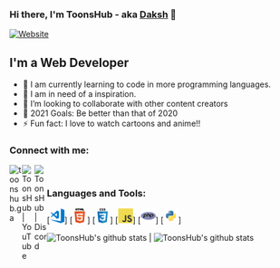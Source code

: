 ### Hi there, I'm ToonsHub - aka [Daksh][website] 👋

[![Website](https://img.shields.io/website?label=toonshub.ga&style=for-the-badge&url=https%3A%2F%2Ftoonshub.ga)](https://toonshub.ga)

## I'm a Web Developer

- 🔭 I am currently learning to code in more programming languages.
- 💪 I am in need of a inspiration.
- 👯 I’m looking to collaborate with other content creators
- 🥅 2021 Goals: Be better than that of 2020
- ⚡ Fun fact: I love to watch cartoons and anime!!

### Connect with me:

[<img align="left" alt="toonshub.ga" width="22px" src="https://i.postimg.cc/L6j4tKxy/globe.png" />][website]
[<img align="left" alt="ToonsHub | YouTube" width="22px" src="https://upload.wikimedia.org/wikipedia/commons/0/09/YouTube_full-color_icon_%282017%29.svg" />][youtube]
[<img align="left" alt="ToonsHub | Discord" width="22px" src="https://i.postimg.cc/rs16rcqx/discord-512.png" />][discord]
<br />


[website]: https://toonshub.ga
[youtube]: https://www.youtube.com/channel/UCL_YVurWT5RGkeHGbmG1odA
[discord]: https://discord.gg/2mPFKykW4j


### Languages and Tools:

[<img alt="Visual Studio Code" width="26px" src="https://raw.githubusercontent.com/github/explore/80688e429a7d4ef2fca1e82350fe8e3517d3494d/topics/visual-studio-code/visual-studio-code.png" />]
[<img alt="HTML5" width="26px" src="https://raw.githubusercontent.com/github/explore/80688e429a7d4ef2fca1e82350fe8e3517d3494d/topics/html/html.png" />]
[<img alt="CSS3" width="26px" src="https://raw.githubusercontent.com/github/explore/80688e429a7d4ef2fca1e82350fe8e3517d3494d/topics/css/css.png" />]
[<img alt="JavaScript" width="26px" src="https://raw.githubusercontent.com/github/explore/80688e429a7d4ef2fca1e82350fe8e3517d3494d/topics/javascript/javascript.png" />]
[<img alt="PHP" width="26px" src="https://raw.githubusercontent.com/github/explore/80688e429a7d4ef2fca1e82350fe8e3517d3494d/topics/php/php.png" />]
[<img alt="HTML5" width="26px" src="https://raw.githubusercontent.com/github/explore/80688e429a7d4ef2fca1e82350fe8e3517d3494d/topics/python/python.png" />]



![ToonsHub's github stats](https://github-readme-stats.vercel.app/api?username=ToonsHub&show_icons=true&theme=radical&include_all_commits=true) | ![ToonsHub's github stats](https://github-readme-stats.vercel.app/api/top-langs/?username=ToonsHub&theme=radical&layout=compact)

